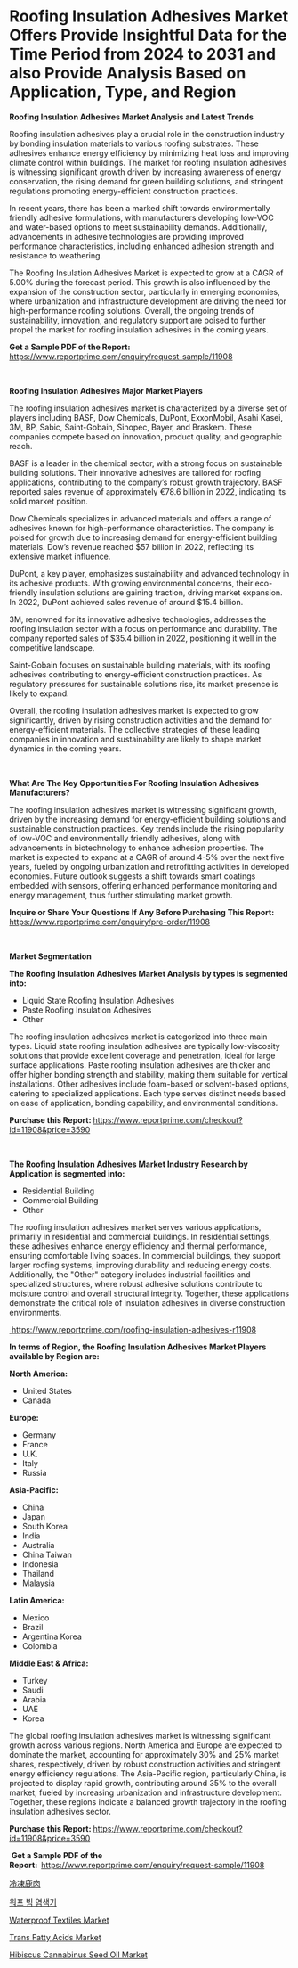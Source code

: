 <p><h1>Roofing Insulation Adhesives Market Offers Provide Insightful Data for the Time Period from 2024 to 2031 and also Provide Analysis Based on Application, Type, and Region</h1></p><p><strong>Roofing Insulation Adhesives Market Analysis and Latest Trends</strong></p>
<p><p>Roofing insulation adhesives play a crucial role in the construction industry by bonding insulation materials to various roofing substrates. These adhesives enhance energy efficiency by minimizing heat loss and improving climate control within buildings. The market for roofing insulation adhesives is witnessing significant growth driven by increasing awareness of energy conservation, the rising demand for green building solutions, and stringent regulations promoting energy-efficient construction practices.</p><p>In recent years, there has been a marked shift towards environmentally friendly adhesive formulations, with manufacturers developing low-VOC and water-based options to meet sustainability demands. Additionally, advancements in adhesive technologies are providing improved performance characteristics, including enhanced adhesion strength and resistance to weathering.</p><p>The Roofing Insulation Adhesives Market is expected to grow at a CAGR of 5.00% during the forecast period. This growth is also influenced by the expansion of the construction sector, particularly in emerging economies, where urbanization and infrastructure development are driving the need for high-performance roofing solutions. Overall, the ongoing trends of sustainability, innovation, and regulatory support are poised to further propel the market for roofing insulation adhesives in the coming years.</p></p>
<p><strong>Get a Sample PDF of the Report:&nbsp;</strong> <a href="https://www.reportprime.com/enquiry/request-sample/11908">https://www.reportprime.com/enquiry/request-sample/11908</a></p>
<p>&nbsp;</p>
<p><strong>Roofing Insulation Adhesives Major Market Players</strong></p>
<p><p>The roofing insulation adhesives market is characterized by a diverse set of players including BASF, Dow Chemicals, DuPont, ExxonMobil, Asahi Kasei, 3M, BP, Sabic, Saint-Gobain, Sinopec, Bayer, and Braskem. These companies compete based on innovation, product quality, and geographic reach.</p><p>BASF is a leader in the chemical sector, with a strong focus on sustainable building solutions. Their innovative adhesives are tailored for roofing applications, contributing to the company’s robust growth trajectory. BASF reported sales revenue of approximately €78.6 billion in 2022, indicating its solid market position.</p><p>Dow Chemicals specializes in advanced materials and offers a range of adhesives known for high-performance characteristics. The company is poised for growth due to increasing demand for energy-efficient building materials. Dow’s revenue reached $57 billion in 2022, reflecting its extensive market influence.</p><p>DuPont, a key player, emphasizes sustainability and advanced technology in its adhesive products. With growing environmental concerns, their eco-friendly insulation solutions are gaining traction, driving market expansion. In 2022, DuPont achieved sales revenue of around $15.4 billion.</p><p>3M, renowned for its innovative adhesive technologies, addresses the roofing insulation sector with a focus on performance and durability. The company reported sales of $35.4 billion in 2022, positioning it well in the competitive landscape.</p><p>Saint-Gobain focuses on sustainable building materials, with its roofing adhesives contributing to energy-efficient construction practices. As regulatory pressures for sustainable solutions rise, its market presence is likely to expand.</p><p>Overall, the roofing insulation adhesives market is expected to grow significantly, driven by rising construction activities and the demand for energy-efficient materials. The collective strategies of these leading companies in innovation and sustainability are likely to shape market dynamics in the coming years.</p></p>
<p>&nbsp;</p>
<p><strong>What Are The Key Opportunities For Roofing Insulation Adhesives Manufacturers?</strong></p>
<p><p>The roofing insulation adhesives market is witnessing significant growth, driven by the increasing demand for energy-efficient building solutions and sustainable construction practices. Key trends include the rising popularity of low-VOC and environmentally friendly adhesives, along with advancements in biotechnology to enhance adhesion properties. The market is expected to expand at a CAGR of around 4-5% over the next five years, fueled by ongoing urbanization and retrofitting activities in developed economies. Future outlook suggests a shift towards smart coatings embedded with sensors, offering enhanced performance monitoring and energy management, thus further stimulating market growth.</p></p>
<p><strong>Inquire or Share Your Questions If Any Before Purchasing This Report:</strong> <a href="https://www.reportprime.com/enquiry/pre-order/11908">https://www.reportprime.com/enquiry/pre-order/11908</a></p>
<p>&nbsp;</p>
<p><strong>Market Segmentation</strong></p>
<p><strong>The Roofing Insulation Adhesives Market Analysis by types is segmented into:</strong></p>
<p><ul><li>Liquid State Roofing Insulation Adhesives</li><li>Paste Roofing Insulation Adhesives</li><li>Other</li></ul></p>
<p><p>The roofing insulation adhesives market is categorized into three main types. Liquid state roofing insulation adhesives are typically low-viscosity solutions that provide excellent coverage and penetration, ideal for large surface applications. Paste roofing insulation adhesives are thicker and offer higher bonding strength and stability, making them suitable for vertical installations. Other adhesives include foam-based or solvent-based options, catering to specialized applications. Each type serves distinct needs based on ease of application, bonding capability, and environmental conditions.</p></p>
<p><strong>Purchase this Report:&nbsp;</strong><a href="https://www.reportprime.com/checkout?id=11908&price=3590">https://www.reportprime.com/checkout?id=11908&price=3590</a></p>
<p>&nbsp;</p>
<p><strong>The Roofing Insulation Adhesives Market Industry Research by Application is segmented into:</strong></p>
<p><ul><li>Residential Building</li><li>Commercial Building</li><li>Other</li></ul></p>
<p><p>The roofing insulation adhesives market serves various applications, primarily in residential and commercial buildings. In residential settings, these adhesives enhance energy efficiency and thermal performance, ensuring comfortable living spaces. In commercial buildings, they support larger roofing systems, improving durability and reducing energy costs. Additionally, the "Other" category includes industrial facilities and specialized structures, where robust adhesive solutions contribute to moisture control and overall structural integrity. Together, these applications demonstrate the critical role of insulation adhesives in diverse construction environments.</p></p>
<p><a href="https://www.reportprime.com/roofing-insulation-adhesives-r11908">&nbsp;https://www.reportprime.com/roofing-insulation-adhesives-r11908</a></p>
<p><strong>In terms of Region, the Roofing Insulation Adhesives Market Players available by Region are:</strong></p>
<p>
    <p> <strong> North America: </strong>
        <ul>
            <li>United States</li>
            <li>Canada</li>
        </ul>
        </p> 
    <p> <strong> Europe: </strong>
        <ul>
            <li>Germany</li>
            <li>France</li>
            <li>U.K.</li>
            <li>Italy</li>
            <li>Russia</li>
        </ul>
        </p> 
    <p> <strong> Asia-Pacific: </strong>
        <ul>
            <li>China</li>
            <li>Japan</li>
            <li>South Korea</li>
            <li>India</li>
            <li>Australia</li>
            <li>China Taiwan</li>
            <li>Indonesia</li>
            <li>Thailand</li>
            <li>Malaysia</li>
        </ul>
        </p> 
    <p> <strong> Latin America: </strong>
        <ul>
            <li>Mexico</li>
            <li>Brazil</li>
            <li>Argentina Korea</li>
            <li>Colombia</li>
        </ul>
        </p> 
    <p> <strong> Middle East & Africa: </strong>
        <ul>
            <li>Turkey</li>
            <li>Saudi</li>
            <li>Arabia</li>
            <li>UAE</li>
            <li>Korea</li>
        </ul>
    </p>
    </p>
<p><p>The global roofing insulation adhesives market is witnessing significant growth across various regions. North America and Europe are expected to dominate the market, accounting for approximately 30% and 25% market shares, respectively, driven by robust construction activities and stringent energy efficiency regulations. The Asia-Pacific region, particularly China, is projected to display rapid growth, contributing around 35% to the overall market, fueled by increasing urbanization and infrastructure development. Together, these regions indicate a balanced growth trajectory in the roofing insulation adhesives sector.</p></p>
<p><strong>Purchase this Report: </strong><a href="https://www.reportprime.com/checkout?id=11908&price=3590">https://www.reportprime.com/checkout?id=11908&price=3590</a></p>
<p>&nbsp;<strong>Get a Sample PDF of the Report:&nbsp;&nbsp;</strong><a href="https://www.reportprime.com/enquiry/request-sample/11908">https://www.reportprime.com/enquiry/request-sample/11908</a></p>
<p><strong></strong></p>
<p><p><a href="https://medium.com/@khkjaxbn36/%E3%82%B0%E3%83%AD%E3%83%BC%E3%83%90%E3%83%AB%E5%86%B7%E5%87%8D%E9%B9%BF%E8%82%89%E7%94%A3%E6%A5%AD%E8%AA%BF%E6%9F%BB%E5%A0%B1%E5%91%8A%E6%9B%B8-%E7%AB%B6%E4%BA%89%E7%8A%B6%E6%B3%81-%E5%B8%82%E5%A0%B4%E8%A6%8F%E6%A8%A1-%E5%9C%B0%E5%9F%9F%E5%88%A5%E7%8A%B6%E6%B3%81%E3%81%8A%E3%82%88%E3%81%B3%E4%BA%88%E6%B8%AC-2024%E5%B9%B4-2031%E5%B9%B4-1816277dc8ca">冷凍鹿肉</a></p><p><a href="https://medium.com/@zlpjbqkb72/2024%EB%85%84%EB%B6%80%ED%84%B0-2031%EB%85%84%EA%B9%8C%EC%A7%80%EC%9D%98-%EA%B8%80%EB%A1%9C%EB%B2%8C-%EC%99%80%ED%94%84-%EB%B9%94-%EC%97%BC%EC%83%89%EA%B8%B0-%EC%8B%9C%EC%9E%A5-%EA%B8%B0%ED%9A%8C-%EB%B0%8F-%EC%A0%84%EB%A7%9D-5b6c643a235f?postPublishedType=initial">워프 빔 염색기</a></p><p><a href="https://github.com/Chiragrp22/Market-Research-Report-List-6/blob/main/waterproof-textiles-market.md">Waterproof Textiles Market</a></p><p><a href="https://issuu.com/reportprime-2/docs/trans-fatty-acids-market-size-2030._e8481d650ccb18">Trans Fatty Acids Market</a></p><p><a href="https://issuu.com/reportprime-2/docs/hibiscus-cannabinus-seed-oil-market_d68881bdd1b51b">Hibiscus Cannabinus Seed Oil Market</a></p></p>